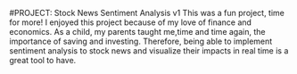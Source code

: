 #PROJECT: Stock News Sentiment Analysis v1
This was a fun project, time for more!
I enjoyed this project because of my love of finance and economics. As a child, my parents taught me,time and time again, the importance of saving and investing. 
Therefore, being able to implement sentiment analysis to stock news and visualize their impacts in real time is a great tool to have. 
